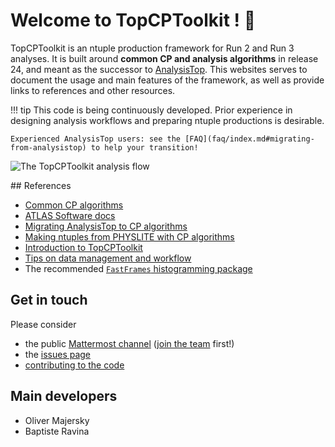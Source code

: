 # Welcome to TopCPToolkit ! :partying_face:

TopCPToolkit is an ntuple production framework for Run 2 and Run 3 analyses.
It is built around **common CP and analysis algorithms** in release 24, and meant as the successor to [AnalysisTop](https://twiki.cern.ch/twiki/bin/viewauth/AtlasProtected/TopxAODStartGuideR21).
This websites serves to document the usage and main features of the framework, as well as provide links to references and other resources.

!!! tip
    This code is being continuously developed.
    Prior experience in designing analysis workflows and preparing ntuple productions is desirable.

    Experienced AnalysisTop users: see the [FAQ](faq/index.md#migrating-from-analysistop) to help your transition!

![The TopCPToolkit analysis flow](/flowchart.png)

## References

- [Common CP algorithms](https://indico.cern.ch/event/997136/attachments/2192156/3705269/CPAlgorithms.pdf)
- [ATLAS Software docs](https://atlassoftwaredocs.web.cern.ch/ABtutorial/cpalg_intro/)
- [Migrating AnalysisTop to CP algorithms](https://indico.cern.ch/event/1257761/contributions/5359759/attachments/2644629/4577607/Migrating%20AT%20to%20CP%20algo.pdf)
- [Making ntuples from PHYSLITE with CP algorithms](https://indico.cern.ch/event/1335237/contributions/5702431/attachments/2771372/4830140/Making%20ntuples%20from%20PHYSLITE%20with%20CP%20algorithms.pdf)
- [Introduction to TopCPToolkit](https://indico.cern.ch/event/1319343/contributions/5554653/attachments/2705702/4697065/Introduction%20to%20TopCPToolkit.pdf)
- [Tips on data management and workflow](https://indico.cern.ch/event/1276819/contributions/5531897/attachments/2733586/4752675/data-management-workflow.pdf)
- The recommended [`FastFrames` histogramming package](https://gitlab.cern.ch/atlas-amglab/fastframes)

## Get in touch

Please consider

- the public [Mattermost channel](https://mattermost.web.cern.ch/top-analysis/channels/topcptoolkit-support) ([join the team](https://mattermost.web.cern.ch/signup_user_complete/?id=95983da3f25882a52b0e389f0b042150&md=link&sbr=su_) first!)
- the [issues page](https://gitlab.cern.ch/atlasphys-top/reco/TopCPToolkit/-/issues)
- [contributing to the code](contributing/index.md)

## Main developers

- Oliver Majersky
- Baptiste Ravina